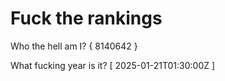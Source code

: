 # Fuck the rankings

Who the hell am I?
{ 8140642 }

What fucking year is it?
[ 2025-01-21T01:30:00Z ]
